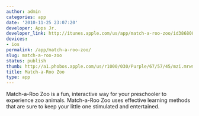 ```yaml
---
author: admin
categories: app
date: '2010-11-25 23:07:20'
developer: Apps Jr.
developer_link: http://itunes.apple.com/us/app/match-a-roo-zoo/id386808320?mt=8
devices: 
- ios
permalink: /app/match-a-roo-zoo/
slug: match-a-roo-zoo
status: publish
thumb: http://a1.phobos.apple.com/us/r1000/030/Purple/67/57/45/mzi.mrwmvkob.175x175-75.jpg
title: Match-a-Roo Zoo
type: app
---
```


Match-a-Roo Zoo is a fun, interactive way for your preschooler to experience zoo animals. Match-a-Roo Zoo uses effective learning methods that are sure to keep your little one stimulated and entertained.